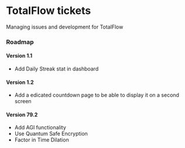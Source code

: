 # TotalFlow tickets
Managing issues and development for TotalFlow

### Roadmap

#### Version 1.1
- Add Daily Streak stat in dashboard

#### Version 1.2
- Add a edicated countdown page to be able to display it on a second screen

#### Version 79.2
- Add AGI functionality
- Use Quantum Safe Encryption
- Factor in Time Dilation
